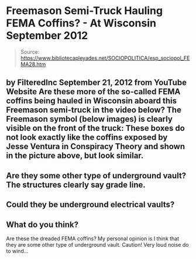 # Freemason Semi-Truck Hauling FEMA Coffins? - At Wisconsin September 2012

> Source: https://www.bibliotecapleyades.net/SOCIOPOLITICA/esp_sociopol_FEMA28.htm

by
FilteredInc
September 21, 2012
from
YouTube Website
Are these more of
the so-called FEMA coffins being hauled in Wisconsin
aboard this Freemason semi-truck in the video below?
The
Freemason symbol (below images) is clearly visible on the
front of the truck:
These boxes do not look exactly like the coffins
exposed by Jesse Ventura in Conspiracy Theory and shown in the
picture above, but look similar.
-
Are they some other type of underground vault?
The structures clearly say grade line.
-
Could they be underground
electrical vaults?
-
What do you think?
-
Are these the dreaded FEMA coffins?
My personal opinion is I think that they are some other type of underground
vault.
Caution! Very loud noise do to wind...
